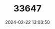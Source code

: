 ---
title: "33647"
category: "Prioria pinnata"
draft: false
date: 2024-02-22 13:03:50
languages:
  Malayalam: ["Ennappayin", "Kulavu"]
---
